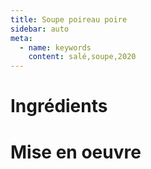 ```yaml
---
title: Soupe poireau poire
sidebar: auto
meta:
  - name: keywords
    content: salé,soupe,2020
---
```


# Ingrédients

# Mise en oeuvre
